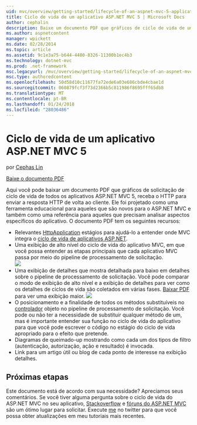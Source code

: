 ```yaml
---
uid: mvc/overview/getting-started/lifecycle-of-an-aspnet-mvc-5-application
title: Ciclo de vida de um aplicativo ASP.NET MVC 5 | Microsoft Docs
author: cephalin
description: Baixe um documento PDF que gráficos de ciclo de vida de um aplicativo ASP.NET MVC 5. Este documento de ciclo de vida fornece uma visão geral do ciclo de vida do MVC um...
ms.author: aspnetcontent
manager: wpickett
ms.date: 02/28/2014
ms.topic: article
ms.assetid: 9c1e3a75-b644-4480-8326-11300b1ec4b3
ms.technology: dotnet-mvc
ms.prod: .net-framework
msc.legacyurl: /mvc/overview/getting-started/lifecycle-of-an-aspnet-mvc-5-application
msc.type: authoredcontent
ms.openlocfilehash: 50d58d10c11677fa72ede6a03e686cbde4cbae1d
ms.sourcegitcommit: 060879fcf3f73d2366b5c811986f8695fff65db8
ms.translationtype: MT
ms.contentlocale: pt-BR
ms.lasthandoff: 01/24/2018
ms.locfileid: "28036486"
---
```

<a name="lifecycle-of-an-aspnet-mvc-5-application"></a>Ciclo de vida de um aplicativo ASP.NET MVC 5
====================
por [Cephas Lin](https://github.com/cephalin)

[Baixe o documento PDF](lifecycle-of-an-aspnet-mvc-5-application/_static/lifecycle-of-an-aspnet-mvc-5-application1.pdf)

Aqui você pode baixar um documento PDF que gráficos de solicitação de ciclo de vida de todos os aplicativos ASP.NET MVC 5, receba o HTTP para enviar a resposta HTTP de volta ao cliente. Ele foi projetado como uma ferramenta educacional para aqueles que são novos para o ASP.NET MVC e também como uma referência para aqueles que precisam analisar aspectos específicos do aplicativo. O documento PDF tem os seguintes recursos:

- Relevantes [HttpApplication](https://msdn.microsoft.com/library/system.web.httpapplication.aspx) estágios para ajudá-lo a entender onde MVC integra o [ciclo de vida de aplicativos ASP.NET](https://msdn.microsoft.com/library/bb470252.aspx).
- Uma exibição de alto nível do ciclo de vida do aplicativo MVC, em que você possa entender as etapas principais que cada aplicativo MVC passa por meio do pipeline de processamento de solicitação.  
    ![](lifecycle-of-an-aspnet-mvc-5-application/_static/image1.jpg)
- Uma exibição de detalhes que mostra detalhada para baixo em detalhes sobre o pipeline de processamento de solicitação. Você pode comparar o modo de exibição de alto nível e a exibição de detalhes para ver como os detalhes de ciclos de vida são coletados em várias fases. [Baixar PDF](lifecycle-of-an-aspnet-mvc-5-application/_static/lifecycle-of-an-aspnet-mvc-5-application1.pdf) para ver uma exibição maior.
    ![](lifecycle-of-an-aspnet-mvc-5-application/_static/image2.jpg)
- O posicionamento e a finalidade de todos os métodos substituíveis no [controlador](https://msdn.microsoft.com/library/system.web.mvc.controller.aspx) objeto no pipeline de processamento de solicitação. Você pode ou não ter a necessidade de substituir qualquer método de um, mas é importante entender sua função no ciclo de vida do aplicativo para que você pode escrever o código no estágio do ciclo de vida apropriado para o efeito que pretende.
- Diagramas de queimado-up mostrando como cada um dos tipos de filtro (autenticação, autorização, ação e resultado) é invocada.
- Link para um artigo útil ou blog de cada ponto de interesse na exibição detalhes.


## <a name="next-steps"></a>Próximas etapas

Este documento está de acordo com sua necessidade? Apreciamos seus comentários. Se você tiver alguma pergunta sobre o ciclo de vida do ASP.NET MVC no seu aplicativo, [Stackoverflow](http://stackoverflow.com/help) e [fóruns do ASP.NET MVC](https://forums.asp.net/1146.aspx) são um ótimo lugar para solicitar. Execute [me](https://twitter.com/Cephas_MSFT) no twitter para que você possa obter atualizações em meu tutoriais mais recentes.
